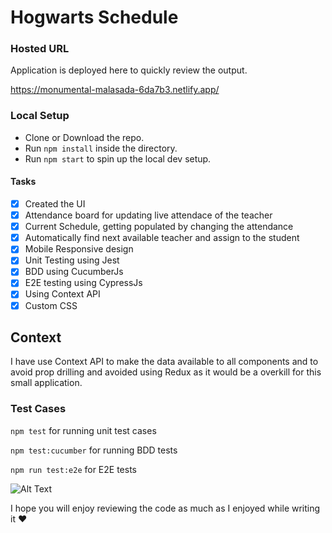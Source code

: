 # Hogwarts Schedule



### Hosted URL 

Application is deployed here to quickly review the output.

https://monumental-malasada-6da7b3.netlify.app/

### Local Setup

- Clone or Download the repo.
- Run `npm install` inside the directory.
- Run `npm start` to spin up the local dev setup.



#### Tasks

- [x] Created the UI
- [x] Attendance board for updating live attendace of the teacher
- [x] Current Schedule, getting populated by changing the attendance
- [x] Automatically find next available teacher and assign to the student
- [x] Mobile Responsive design
- [x] Unit Testing using Jest
- [x] BDD using CucumberJs 
- [x] E2E testing using CypressJs
- [x] Using Context API
- [x] Custom CSS

## Context 

I have use Context API to make the data available to all components and to avoid prop drilling and avoided using Redux as it would be a overkill for this small application.

### Test Cases

`npm test` for running unit test cases

`npm test:cucumber` for running BDD tests

`npm run test:e2e` for E2E tests





![Alt Text](https://media.giphy.com/media/TBZEgKryt6NSPXUKBG/giphy.gif)



I hope you will enjoy reviewing the code as much as I enjoyed while writing it ❤️ 
